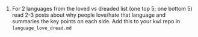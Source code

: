 1. For 2 languages from the loved vs dreaded list (one top 5; one bottom 5) read 2-3 posts about why people love/hate that language and summaries the key points on each side. Add this to your kwl repo in `language_love_dread.md`
